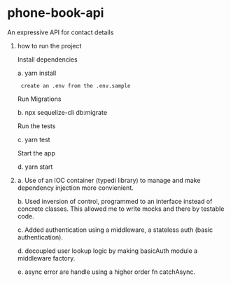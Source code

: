 # phone-book-api

An expressive API for contact details

1. how to run the project

   Install dependencies 

     a. yarn install

        create an .env from the .env.sample

   Run Migrations

     b. npx sequelize-cli db:migrate   

   Run the tests

     c. yarn test

   Start the app
   
     d. yarn start 


2. a. Use of an IOC container (typedi library) to manage and make dependency injection more convienient.

   b. Used inversion of control, programmed to an interface instead of concrete classes. This allowed me to 
      write mocks and there by testable code.

   c. Added authentication using a middleware, a stateless auth (basic authentication).

   d. decoupled user lookup logic by making basicAuth module a middleware factory.

   e. async error are handle using a higher order fn catchAsync.




   